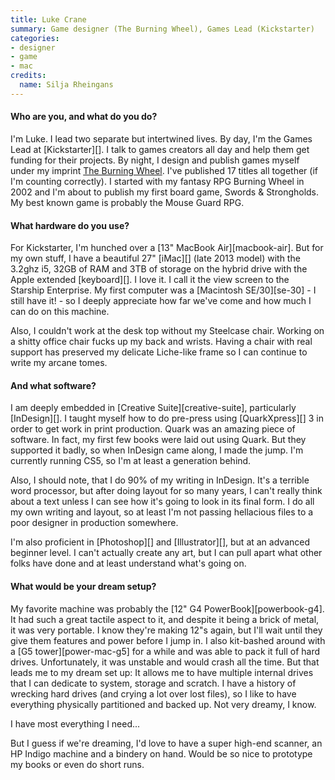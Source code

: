 ```yaml
---
title: Luke Crane
summary: Game designer (The Burning Wheel), Games Lead (Kickstarter)
categories:
- designer
- game
- mac
credits:
  name: Silja Rheingans
---
```


#### Who are you, and what do you do?

I'm Luke. I lead two separate but intertwined lives. By day, I'm the Games Lead at [Kickstarter][]. I talk to games creators all day and help them get funding for their projects. By night, I design and publish games myself under my imprint [The Burning Wheel](https://www.burningwheel.com/ "Luke's game site"). I've published 17 titles all together (if I'm counting correctly). I started with my fantasy RPG Burning Wheel in 2002 and I'm about to publish my first board game, Swords & Strongholds. My best known game is probably the Mouse Guard RPG.

#### What hardware do you use?

For Kickstarter, I'm hunched over a [13" MacBook Air][macbook-air]. But for my own stuff, I have a beautiful 27" [iMac][] (late 2013 model) with the 3.2ghz i5, 32GB of RAM and 3TB of storage on the hybrid drive with the Apple extended [keyboard][]. I love it. I call it the view screen to the Starship Enterprise. My first computer was a [Macintosh SE/30][se-30] - I still have it! - so I deeply appreciate how far we've come and how much I can do on this machine.

Also, I couldn't work at the desk top without my Steelcase chair. Working on a shitty office chair fucks up my back and wrists. Having a chair with real support has preserved my delicate Liche-like frame so I can continue to write my arcane tomes.

#### And what software?

I am deeply embedded in [Creative Suite][creative-suite], particularly [InDesign][]. I taught myself how to do pre-press using [QuarkXpress][] 3 in order to get work in print production. Quark was an amazing piece of software. In fact, my first few books were laid out using Quark. But they supported it badly, so when InDesign came along, I made the jump. I'm currently running CS5, so I'm at least a generation behind.

Also, I should note, that I do 90% of my writing in InDesign. It's a terrible word processor, but after doing layout for so many years, I can't really think about a text unless I can see how it's going to look in its final form. I do all my own writing and layout, so at least I'm not passing hellacious files to a poor designer in production somewhere.

I'm also proficient in [Photoshop][] and [Illustrator][], but at an advanced beginner level. I can't actually create any art, but I can pull apart what other folks have done and at least understand what's going on.

#### What would be your dream setup?

My favorite machine was probably the [12" G4 PowerBook][powerbook-g4]. It had such a great tactile aspect to it, and despite it being a brick of metal, it was very portable. I know they're making 12"s again, but I'll wait until they give them features and power before I jump in. I also kit-bashed around with a [G5 tower][power-mac-g5] for a while and was able to pack it full of hard drives. Unfortunately, it was unstable and would crash all the time. But that leads me to my dream set up: It allows me to have multiple internal drives that I can dedicate to system, storage and scratch. I have a history of wrecking hard drives (and crying a lot over lost files), so I like to have everything physically partitioned and backed up. Not very dreamy, I know.

I have most everything I need...

But I guess if we're dreaming, I'd love to have a super high-end scanner, an HP Indigo machine and a bindery on hand. Would be so nice to prototype my books or even do short runs.